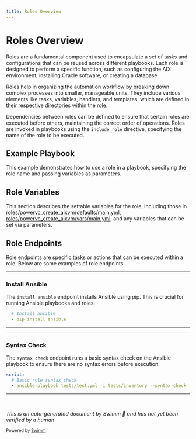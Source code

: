 ```yaml
---
title: Roles Overview
---
```

# Roles Overview

Roles are a fundamental component used to encapsulate a set of tasks and configurations that can be reused across different playbooks. Each role is designed to perform a specific function, such as configuring the AIX environment, installing Oracle software, or creating a database.

Roles help in organizing the automation workflow by breaking down complex processes into smaller, manageable units. They include various elements like tasks, variables, handlers, and templates, which are defined in their respective directories within the role.

Dependencies between roles can be defined to ensure that certain roles are executed before others, maintaining the correct order of operations. Roles are invoked in playbooks using the `include_role` directive, specifying the name of the role to be executed.

## Example Playbook

This example demonstrates how to use a role in a playbook, specifying the role name and passing variables as parameters.

## Role Variables

This section describes the settable variables for the role, including those in <SwmPath>[roles/powervc_create_aixvm/defaults/main.yml](roles/powervc_create_aixvm/defaults/main.yml)</SwmPath>, <SwmPath>[roles/powervc_create_aixvm/vars/main.yml](roles/powervc_create_aixvm/vars/main.yml)</SwmPath>, and any variables that can be set via parameters.

## Role Endpoints

Role endpoints are specific tasks or actions that can be executed within a role. Below are some examples of role endpoints.

<SwmSnippet path="/roles/preconfig/.travis.yml" line="15">

---

### Install Ansible

The <SwmToken path="roles/preconfig/.travis.yml" pos="16:5:7" line-data="  - pip install ansible">`install ansible`</SwmToken> endpoint installs Ansible using pip. This is crucial for running Ansible playbooks and roles.

```yaml
  # Install ansible
  - pip install ansible
```

---

</SwmSnippet>

<SwmSnippet path="/roles/preconfig/.travis.yml" line="24">

---

### Syntax Check

The <SwmToken path="roles/preconfig/.travis.yml" pos="25:7:9" line-data="  # Basic role syntax check">`syntax check`</SwmToken> endpoint runs a basic syntax check on the Ansible playbook to ensure there are no syntax errors before execution.

```yaml
script:
  # Basic role syntax check
  - ansible-playbook tests/test.yml -i tests/inventory --syntax-check
```

---

</SwmSnippet>

&nbsp;

*This is an auto-generated document by Swimm 🌊 and has not yet been verified by a human*

<SwmMeta version="3.0.0" repo-id="Z2l0aHViJTNBJTNBYW5zaWJsZS1wb3dlci1haXgtb3JhY2xlJTNBJTNBU3dpbW0tRGVtbw==" repo-name="ansible-power-aix-oracle"><sup>Powered by [Swimm](/)</sup></SwmMeta>
